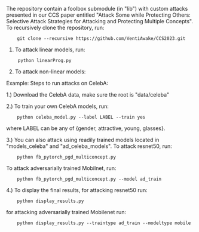 The repository contain a foolbox submodule (in "lib") with custom attacks presented in our CCS paper entitled "Attack Some while Protecting Others: Selective Attack Strategies for Attacking and Protecting Multiple Concepts". To recursively clone the repository, run:

        git clone --recursive https://github.com/VentiAwake/CCS2023.git 

1. To attack linear models, run: 

        python linearProg.py

2. To attack non-linear models:

Example: Steps to run attacks on CelebA:

1.) Download the CelebA data, make sure the root is "data/celeba"

2.) To train your own CelebA models, run: 

        python celeba_model.py --label LABEL --train yes 

   where LABEL can be any of {gender, attractive, young, glasses}.

3.) You can also attack using readily trained models located in "models_celeba" and "ad_celeba_models". To attack resnet50, run:  

        python fb_pytorch_pgd_multiconcept.py 

   To attack adversarially trained Mobilnet, run: 

        python fb_pytorch_pgd_multiconcept.py --model ad_train 

   
4.) To display the final results, for attacking resnet50 run:

        python display_results.py 

   for attacking adversarially trained Mobilenet run:  

        python display_results.py --traintype ad_train --modeltype mobile

